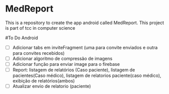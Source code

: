 # MedReport
This is a repository to create the app android  called MedReport. This project is part of tcc in computer science

#To Do Android
- [ ] Adicionar tabs em inviteFragment (uma para convite enviados e outra para convites recebidos)
- [ ] Adicionar algoritmo de compressão de imagens
- [ ] Adicionar função para enviar image para o firebase
- [ ] Report: listagem de relatórios (Caso paciente), listagem de pacientes(Caso médico), listagem de relatorios paciente(caso médico), exibição de relatórios(ambos)
- [ ] Atualizar envio de relatorio (paciente)
